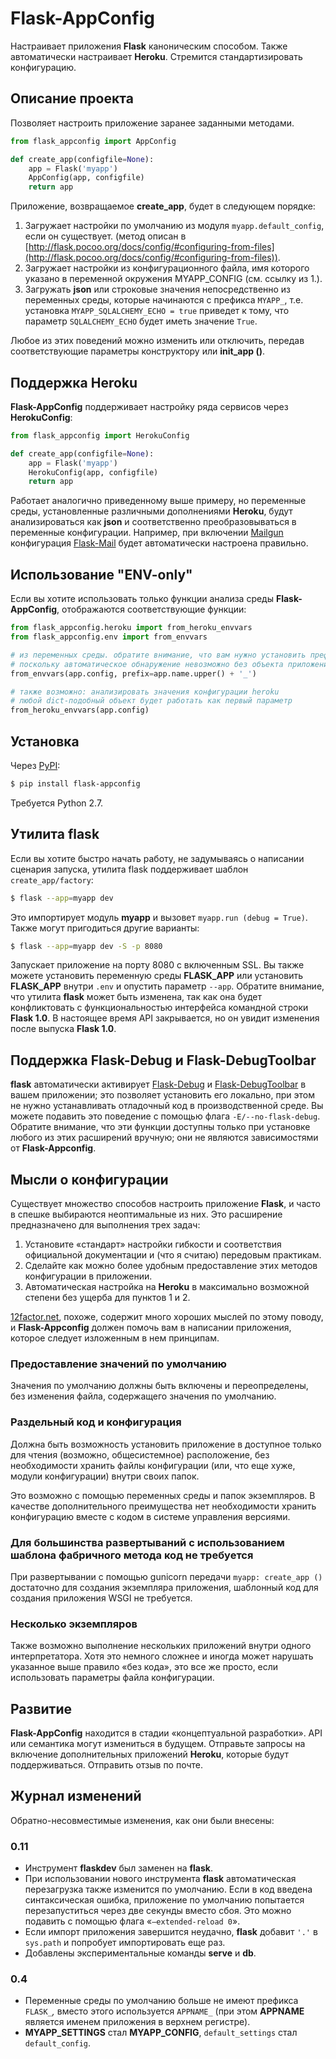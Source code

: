 # Flask-AppConfig

Настраивает приложения **Flask** каноническим способом. Также автоматически настраивает **Heroku**. Стремится стандартизировать конфигурацию.

## Описание проекта

Позволяет настроить приложение заранее заданными методами.

```python
from flask_appconfig import AppConfig

def create_app(configfile=None):
    app = Flask('myapp')
    AppConfig(app, configfile)
    return app
```

Приложение, возвращаемое **create\_app**, будет в следующем порядке:

1. Загружает настройки по умолчанию из модуля `myapp.default_config`, если он существует. (метод описан в [http://flask.pocoo.org/docs/config/#configuring-from-files](http://flask.pocoo.org/docs/config/#configuring-from-files)).
2. Загружает настройки из конфигурационного файла, имя которого указано в переменной окружения MYAPP\_CONFIG (см. ссылку из 1.).
3. Загружать **json** или строковые значения непосредственно из переменных среды, которые начинаются с префикса `MYAPP_`, т.е. установка `MYAPP_SQLALCHEMY_ECHO = true` приведет к тому, что параметр `SQLALCHEMY_ECHO` будет иметь значение `True`.

Любое из этих поведений можно изменить или отключить, передав соответствующие параметры конструктору или **init\_app ()**.

## Поддержка Heroku

**Flask-AppConfig** поддерживает настройку ряда сервисов через **HerokuConfig**:

```python
from flask_appconfig import HerokuConfig

def create_app(configfile=None):
    app = Flask('myapp')
    HerokuConfig(app, configfile)
    return app
```

Работает аналогично приведенному выше примеру, но переменные среды, установленные различными дополнениями **Heroku**, будут анализироваться как **json** и соответственно преобразовываться в переменные конфигурации. Например, при включении [Mailgun](https://elements.heroku.com/addons/mailgun) конфигурация [Flask-Mail](flask-mail/) будет автоматически настроена правильно.

## Использование "ENV-only"

Если вы хотите использовать только функции анализа среды **Flask-AppConfig**, отображаются соответствующие функции:

```python
from flask_appconfig.heroku import from_heroku_envvars
from flask_appconfig.env import from_envvars

# из переменных среды. обратите внимание, что вам нужно установить префикс,
# поскольку автоматическое обнаружение невозможно без объекта приложения
from_envvars(app.config, prefix=app.name.upper() + '_')

# также возможно: анализировать значения конфигурации heroku
# любой dict-подобный объект будет работать как первый параметр
from_heroku_envvars(app.config)
```

## Установка

Через [PyPI](https://pypi.org/project/flask-appconfig/):

```bash
$ pip install flask-appconfig
```

Требуется Python 2.7.

## Утилита flask

Если вы хотите быстро начать работу, не задумываясь о написании сценария запуска, утилита flask поддерживает шаблон `create_app/factory`:

```bash
$ flask --app=myapp dev
```

Это импортирует модуль **myapp** и вызовет `myapp.run (debug = True)`. Также могут пригодиться другие варианты:

```bash
$ flask --app=myapp dev -S -p 8080
```

Запускает приложение на порту 8080 с включенным SSL. Вы также можете установить переменную среды **FLASK\_APP** или установить **FLASK\_APP** внутри `.env` и опустить параметр `--app`. Обратите внимание, что утилита **flask** может быть изменена, так как она будет конфликтовать с функциональностью интерфейса командной строки **Flask 1.0**. В настоящее время API закрывается, но он увидит изменения после выпуска **Flask 1.0**.

## Поддержка Flask-Debug и Flask-DebugToolbar

**flask** автоматически активирует [Flask-Debug](https://github.com/mbr/flask-debug) и [Flask-DebugToolbar](https://flask-debugtoolbar.readthedocs.io/en/latest/) в вашем приложении; это позволяет установить его локально, при этом не нужно устанавливать отладочный код в производственной среде. Вы можете подавить это поведение с помощью флага `-E/--no-flask-debug`. Обратите внимание, что эти функции доступны только при установке любого из этих расширений вручную; они не являются зависимостями от **Flask-Appconfig**.

## Мысли о конфигурации

Существует множество способов настроить приложение **Flask**, и часто в спешке выбираются неоптимальные из них. Это расширение предназначено для выполнения трех задач:

1. Установите «стандарт» настройки гибкости и соответствия официальной документации и (что я считаю) передовым практикам.
2. Сделайте как можно более удобным предоставление этих методов конфигурации в приложении.
3. Автоматическая настройка на **Heroku** в максимально возможной степени без ущерба для пунктов 1 и 2.

[12factor.net](https://12factor.net/), похоже, содержит много хороших мыслей по этому поводу, и **Flask-Appconfig** должен помочь вам в написании приложения, которое следует изложенным в нем принципам.

### Предоставление значений по умолчанию

Значения по умолчанию должны быть включены и переопределены, без изменения файла, содержащего значения по умолчанию.

### Раздельный код и конфигурация

Должна быть возможность установить приложение в доступное только для чтения (возможно, общесистемное) расположение, без необходимости хранить файлы конфигурации (или, что еще хуже, модули конфигурации) внутри своих папок.

Это возможно с помощью переменных среды и папок экземпляров. В качестве дополнительного преимущества нет необходимости хранить конфигурацию вместе с кодом в системе управления версиями.

### Для большинства развертываний с использованием шаблона фабричного метода код не требуется

При развертывании с помощью gunicorn передачи `myapp: create_app ()` достаточно для создания экземпляра приложения, шаблонный код для создания приложения WSGI не требуется.

### Несколько экземпляров

Также возможно выполнение нескольких приложений внутри одного интерпретатора. Хотя это немного сложнее и иногда может нарушать указанное выше правило «без кода», это все же просто, если использовать параметры файла конфигурации.

## Развитие

**Flask-AppConfig** находится в стадии «концептуальной разработки». API или семантика могут измениться в будущем. Отправьте запросы на включение дополнительных приложений **Heroku**, которые будут поддерживаться. Отправить отзыв по почте.

## Журнал изменений

Обратно-несовместимые изменения, как они были внесены:

### 0.11

* Инструмент **flaskdev** был заменен на **flask**.
* При использовании нового инструмента **flask** автоматическая перезагрузка также изменится по умолчанию. Если в код введена синтаксическая ошибка, приложение по умолчанию попытается перезапуститься через две секунды вместо сбоя. Это можно подавить с помощью флага «`–extended-reload 0`».
* Если импорт приложения завершится неудачно, **flask** добавит `'.'` в `sys.path` и попробует импортировать еще раз.
* Добавлены экспериментальные команды **serve** и **db**.

### 0.4

* Переменные среды по умолчанию больше не имеют префикса `FLASK_`_,_ вместо этого используется `APPNAME_` (при этом **APPNAME** является именем приложения в верхнем регистре).
* **MYAPP\_SETTINGS** стал **MYAPP\_CONFIG**, `default_settings` стал `default_config`.
